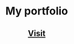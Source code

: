 <h1 align="center">My portfolio</>
<h2 align="center"><a href="https://michalmilek.pl">Visit</a></h2>

